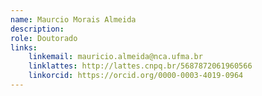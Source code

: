 ```yaml
---
name: Maurcio Morais Almeida
description: 
role: Doutorado
links:
	linkemail: mauricio.almeida@nca.ufma.br
	linklattes: http://lattes.cnpq.br/5687872061960566
	linkorcid: https://orcid.org/0000-0003-4019-0964
---
```


